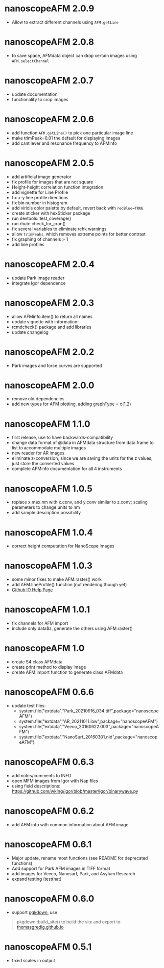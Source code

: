 # nanoscopeAFM 2.0.9

* Allow to extract different channels using `AFM.getLine`


# nanoscopeAFM 2.0.8

* to save space, AFMdata object can drop certain images using `AFM.selectChannel`


# nanoscopeAFM 2.0.7

* update documentation
* functionality to crop images


# nanoscopeAFM 2.0.6

* add function `AFM.getLine()` to pick one particular image line
* make trimPeak=0.01 the default for displaying images
* add cantilever and resonance frequency to AFMinfo


# nanoscopeAFM 2.0.5

* add artificial image generator
* fix profile for images that are not square
* Height-height correlation function integration
* add vignette for Line Profile
* fix x-y line profile directions
* fix bin number in histogram
* add viridis color palette by default, revert back with `redBlue=TRUE`
* create sticker with hexSticker package
* run devtools::test_coverage()
* run rhub::check_for_cran()
* fix several variables to eliminate rchk warnings
* allow `trimPeaks`, which removes extreme points for better contrast
* fix graphing of channels > 1
* add line profiles


# nanoscopeAFM 2.0.4

* update Park image reader
* integrate Igor dependence


# nanoscopeAFM 2.0.3

* allow AFMinfo.item() to return all names
* update vignette with information: 
* rcmdcheck() package and add libraries
* update changelog

# nanoscopeAFM 2.0.2

* Park images and force curves are supported

# nanoscopeAFM 2.0.0

* remove old dependencies
* add new types for AFM plotting, adding graphType = c(1,2)


# nanoscopeAFM 1.1.0

* first release, use to have backwards-compatibility
* change data format of @data in AFMdata structure from data.frame to list to accommodate multiple images
* new reader for AR images
* eliminate z-conversion, since we are saving the units for the z values, just store the converted values
* complete AFMinfo documentation for all 4 instruments

# nanoscopeAFM 1.0.5

* replace x.max.nm with x.conv, and y.conv similar to z.conv; scaling parameters to change units to nm
* add sample description possibility

# nanoscopeAFM 1.0.4

* correct height computation for NanoScope images

# nanoscopeAFM 1.0.3

* some minor fixes to make AFM.raster() work
* add AFM.lineProfile() function (not rendering though yet)
* [Github IO Help Page](https://thomasgredig.github.io/nanoscopeAFM/)

# nanoscopeAFM 1.0.1

* fix channels for AFM import
* include only data$z, generate the others using AFM.raster()


# nanoscopeAFM 1.0

* create S4 class AFMdata
* create print method to display image
* create AFM.import function to generate class AFMdata


# nanoscopeAFM 0.6.6

* update test files:
  - system.file("extdata","Park_20210916_034.tiff",package="nanoscopeAFM")
  - system.file("extdata","AR_20211011.ibw",package="nanoscopeAFM")
  - system.file("extdata","Veeco_20160622.003",package="nanoscopeAFM")
  - system.file("extdata","NanoSurf_20160301.nid",package="nanoscopeAFM")



# nanoscopeAFM 0.6.3

* add notes/comments to INFO
* open MFM images from Igor with Nap files
* using field descriptions: https://github.com/wking/igor/blob/master/igor/binarywave.py


# nanoscopeAFM 0.6.2

* add AFM.info with common information about AFM image


# nanoscopeAFM 0.6.1

* Major update, rename most functions (see README for deprecated functions)
* Add support for Park AFM images in TIFF format
* add images for Veeco, Nanosurf, Park, and Asylum Research
* expand testing (testthat)


# nanoscopeAFM 0.6.0

* support [pgkdown](https://pkgdown.r-lib.org/), use
> pkgdown::build_site()
to build the site and export to [thomasgredig.github.io](https://thomasgredig.github.io)


# nanoscopeAFM 0.5.1

* fixed scales in output
